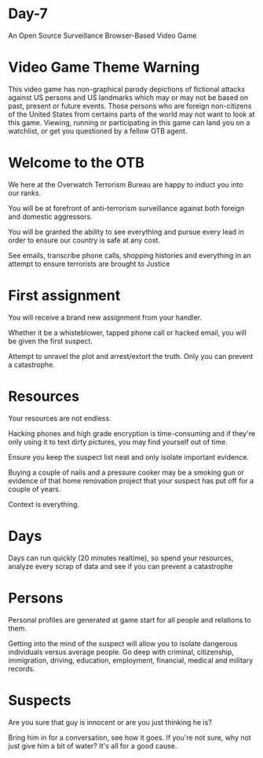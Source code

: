 # Day-7
An Open Source Surveillance Browser-Based Video Game

# Video Game Theme Warning
This video game has non-graphical parody depictions of fictional attacks against US persons and US landmarks which may or may not be based on past, present or future events. 
Those persons who are foreign non-citizens of the United States from certains parts of the world may not want to look at this game.
Viewing, running or participating in this game can land you on a watchlist, or get you questioned by a fellow OTB agent. 

# Welcome to the OTB
We here at the Overwatch Terrorism Bureau are happy to induct you into our ranks.

You will be at forefront of anti-terrorism surveillance against both foreign and domestic aggressors.

You will be granted the ability to see everything and pursue every lead in order to ensure our country is safe at any cost.

See emails, transcribe phone calls, shopping histories and everything in an attempt to ensure terrorists are brought to Justice


# First assignment
You will receive a brand new assignment from your handler.

Whether it be a whisteblower, tapped phone call or hacked email, you will be given the first suspect.

Attempt to unravel the plot and arrest/extort the truth. Only you can prevent a catastrophe.


# Resources
Your resources are not endless. 

Hacking phones and high grade encryption is time-consuming and if they're only using it to text dirty pictures, you may find yourself out of time.

Ensure you keep the suspect list neat and only isolate important evidence.

Buying a couple of nails and a pressure cooker may be a smoking gun or evidence of that home renovation project that your suspect has put off for a couple of years.

Context is everything.

# Days
Days can run quickly (20 minutes realtime), so spend your resources, analyze every scrap of data and see if you can prevent a catastrophe

# Persons
Personal profiles are generated at game start for all people and relations to them.

Getting into the mind of the suspect will allow you to isolate dangerous individuals versus average people. Go deep with criminal, citizenship, immigration, driving, education, employment, financial, medical and military records.

# Suspects
Are you sure that guy is innocent or are you just thinking he is?

Bring him in for a conversation, see how it goes. If you're not sure, why not just give him a bit of water? It's all for a good cause. 